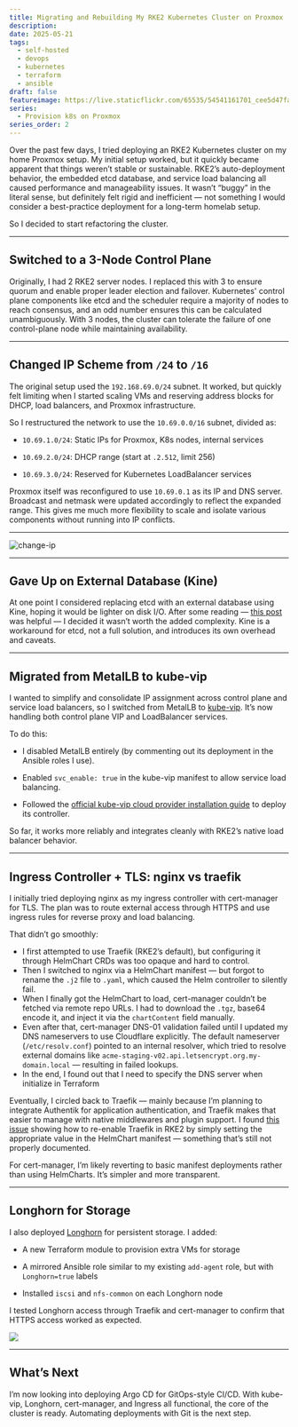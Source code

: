 ```yaml
---
title: Migrating and Rebuilding My RKE2 Kubernetes Cluster on Proxmox
description:
date: 2025-05-21
tags:
  - self-hosted
  - devops
  - kubernetes
  - terraform
  - ansible
draft: false
featureimage: https://live.staticflickr.com/65535/54541161701_cee5d47fa4_b.jpg
series:
  - Provision k8s on Proxmox
series_order: 2
---
```

Over the past few days, I tried deploying an RKE2 Kubernetes cluster on my home Proxmox setup. My initial setup worked, but it quickly became apparent that things weren’t stable or sustainable. RKE2’s auto-deployment behavior, the embedded etcd database, and service load balancing all caused performance and manageability issues. It wasn’t “buggy” in the literal sense, but definitely felt rigid and inefficient — not something I would consider a best-practice deployment for a long-term homelab setup.

So I decided to start refactoring the cluster.

---

## Switched to a 3-Node Control Plane

Originally, I had 2 RKE2 server nodes. I replaced this with 3 to ensure quorum and enable proper leader election and failover. Kubernetes' control plane components like etcd and the scheduler require a majority of nodes to reach consensus, and an odd number ensures this can be calculated unambiguously. With 3 nodes, the cluster can tolerate the failure of one control-plane node while maintaining availability.

---

## Changed IP Scheme from `/24` to `/16`

The original setup used the `192.168.69.0/24` subnet. It worked, but quickly felt limiting when I started scaling VMs and reserving address blocks for DHCP, load balancers, and Proxmox infrastructure.

So I restructured the network to use the `10.69.0.0/16` subnet, divided as:

- `10.69.1.0/24`: Static IPs for Proxmox, K8s nodes, internal services
    
- `10.69.2.0/24`: DHCP range (start at `.2.512`, limit 256)
    
- `10.69.3.0/24`: Reserved for Kubernetes LoadBalancer services
    

Proxmox itself was reconfigured to use `10.69.0.1` as its IP and DNS server. Broadcast and netmask were updated accordingly to reflect the expanded range. This gives me much more flexibility to scale and isolate various components without running into IP conflicts.

---

![change-ip](https://live.staticflickr.com/65535/54535321190_8bf58464bf_b.jpg)

---

## Gave Up on External Database (Kine)

At one point I considered replacing etcd with an external database using Kine, hoping it would be lighter on disk I/O. After some reading — [this post](https://martinheinz.dev/blog/100) was helpful — I decided it wasn’t worth the added complexity. Kine is a workaround for etcd, not a full solution, and introduces its own overhead and caveats.

---

## Migrated from MetalLB to kube-vip

I wanted to simplify and consolidate IP assignment across control plane and service load balancers, so I switched from MetalLB to [kube-vip](https://kube-vip.io/docs/usage/cloud-provider/). It’s now handling both control plane VIP and LoadBalancer services.

To do this:

- I disabled MetalLB entirely (by commenting out its deployment in the Ansible roles I use).
    
- Enabled `svc_enable: true` in the kube-vip manifest to allow service load balancing.
    
- Followed the [official kube-vip cloud provider installation guide](https://kube-vip.io/docs/usage/cloud-provider/#install-the-kube-vip-cloud-provider) to deploy its controller.
    

So far, it works more reliably and integrates cleanly with RKE2’s native load balancer behavior.

---

## Ingress Controller + TLS: nginx vs traefik

I initially tried deploying nginx as my ingress controller with cert-manager for TLS. The plan was to route external access through HTTPS and use ingress rules for reverse proxy and load balancing.

That didn’t go smoothly:

- I first attempted to use Traefik (RKE2’s default), but configuring it through HelmChart CRDs was too opaque and hard to control.
- Then I switched to nginx via a HelmChart manifest — but forgot to rename the `.j2` file to `.yaml`, which caused the Helm controller to silently fail.
- When I finally got the HelmChart to load, cert-manager couldn’t be fetched via remote repo URLs. I had to download the `.tgz`, base64 encode it, and inject it via the `chartContent` field manually.
- Even after that, cert-manager DNS-01 validation failed until I updated my DNS nameservers to use Cloudflare explicitly. The default nameserver (`/etc/resolv.conf`) pointed to an internal resolver, which tried to resolve external domains like `acme-staging-v02.api.letsencrypt.org.my-domain.local` — resulting in failed lookups.
- In the end, I found out that I need to specify the DNS server when initialize in Terraform
    

Eventually, I circled back to Traefik — mainly because I’m planning to integrate Authentik for application authentication, and Traefik makes that easier to manage with native middlewares and plugin support. I found [this issue](https://github.com/rancher/rke2/issues/5928) showing how to re-enable Traefik in RKE2 by simply setting the appropriate value in the HelmChart manifest — something that’s still not properly documented.

For cert-manager, I’m likely reverting to basic manifest deployments rather than using HelmCharts. It’s simpler and more transparent.

---

## Longhorn for Storage

I also deployed [Longhorn](https://longhorn.io/docs/1.8.1/deploy/install/) for persistent storage. I added:

- A new Terraform module to provision extra VMs for storage
    
- A mirrored Ansible role similar to my existing `add-agent` role, but with `Longhorn=true` labels
    
- Installed `iscsi` and `nfs-common` on each Longhorn node
    

I tested Longhorn access through Traefik and cert-manager to confirm that HTTPS access worked as expected.

![](https://live.staticflickr.com/65535/54541161701_cee5d47fa4_b.jpg)

---

## What’s Next

I’m now looking into deploying Argo CD for GitOps-style CI/CD. With kube-vip, Longhorn, cert-manager, and Ingress all functional, the core of the cluster is ready. Automating deployments with Git is the next step.